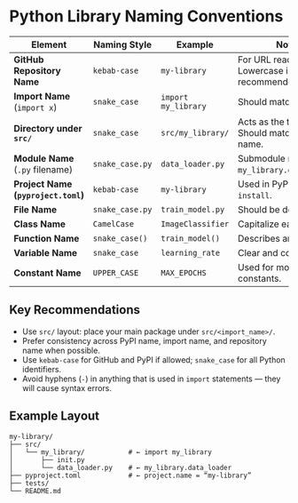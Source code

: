 # Python Library Naming Conventions

| Element                             | Naming Style    | Example             | Notes                                            |
| ----------------------------------- | --------------- | ------------------- | ------------------------------------------------ |
| **GitHub Repository Name**          | `kebab-case`    | `my-library`        | For URL readability. Lowercase is recommended.  |
| **Import Name** (`import x`)        | `snake_case`    | `import my_library` | Should match `src/`.                             |
| **Directory under `src/`**          | `snake_case`    | `src/my_library/`   | Acts as the top-level. Should match import name. |
| **Module Name** (`.py` filename)    | `snake_case.py` | `data_loader.py`    | Submodule name is `my_library.data_loader`.      |
| **Project Name (`pyproject.toml`)** | `kebab-case`    | `my-library`        | Used in PyPI & `pip install`.                    |
| **File Name**                       | `snake_case.py` | `train_model.py`    | Should be descriptive.                           |
| **Class Name**                      | `CamelCase`     | `ImageClassifier`   | Capitalize each word.                            |
| **Function Name**                   | `snake_case()`  | `train_model()`     | Describes an action.                             |
| **Variable Name**                   | `snake_case`    | `learning_rate`     | Clear and concise.                               |
| **Constant Name**                   | `UPPER_CASE`    | `MAX_EPOCHS`        | Used for module-level constants.                 |

## Key Recommendations

- Use `src/` layout: place your main package under `src/<import_name>/`.
- Prefer consistency across PyPI name, import name, and repository name when possible.
- Use `kebab-case` for GitHub and PyPI if allowed; `snake_case` for all Python identifiers.
- Avoid hyphens (`-`) in anything that is used in `import` statements — they will cause syntax errors.

## Example Layout
```
my-library/
├── src/
│   └── my_library/           # ← import my_library
│       ├── init.py
│       └── data_loader.py    # ← my_library.data_loader
├── pyproject.toml            # ← project.name = “my-library”
├── tests/
└── README.md
```